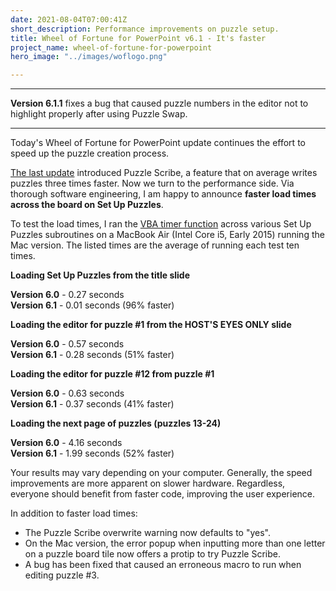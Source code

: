 ```yaml
---
date: 2021-08-04T07:00:41Z
short_description: Performance improvements on puzzle setup.
title: Wheel of Fortune for PowerPoint v6.1 - It's faster
project_name: wheel-of-fortune-for-powerpoint
hero_image: "../images/woflogo.png"

---
```

***

**Version 6.1.1** fixes a bug that caused puzzle numbers in the editor not to highlight properly after using Puzzle Swap.

***

Today's Wheel of Fortune for PowerPoint update continues the effort to speed up the puzzle creation process.

[The last update](/blog/wheel-of-fortune-for-powerpoint-v6.0-holy-smokes/) introduced Puzzle Scribe, a feature that on average writes puzzles three times faster. Now we turn to the performance side. Via thorough software engineering, I am happy to announce **faster load times across the board on Set Up Puzzles**.

To test the load times, I ran the [VBA timer function](https://stackoverflow.com/a/199480) across various Set Up Puzzles subroutines on a MacBook Air (Intel Core i5, Early 2015) running the Mac version. The listed times are the average of running each test ten times.

**Loading Set Up Puzzles from the title slide**

**Version 6.0** - 0.27 seconds<br>
**Version 6.1** - 0.01 seconds (96% faster)

**Loading the editor for puzzle #1 from the HOST'S EYES ONLY slide**

**Version 6.0** - 0.57 seconds<br>
**Version 6.1** - 0.28 seconds (51% faster)

**Loading the editor for puzzle #12 from puzzle #1**

**Version 6.0** - 0.63 seconds<br>
**Version 6.1** - 0.37 seconds (41% faster)

**Loading the next page of puzzles (puzzles 13-24)**

**Version 6.0** - 4.16 seconds<br>
**Version 6.1** - 1.99 seconds (52% faster)

Your results may vary depending on your computer. Generally, the speed improvements are more apparent on slower hardware. Regardless, everyone should benefit from faster code, improving the user experience.

In addition to faster load times:

* The Puzzle Scribe overwrite warning now defaults to "yes".
* On the Mac version, the error popup when inputting more than one letter on a puzzle board tile now offers a protip to try Puzzle Scribe.
* A bug has been fixed that caused an erroneous macro to run when editing puzzle #3.